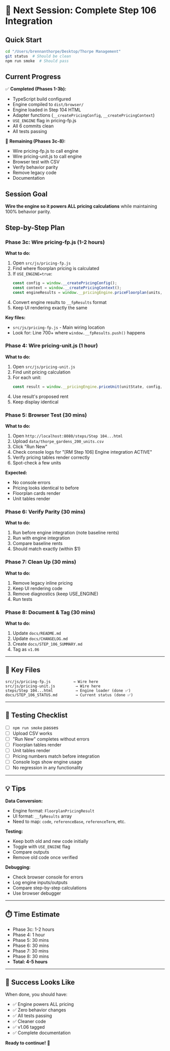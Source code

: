 # 🚀 Next Session: Complete Step 106 Integration

## Quick Start

```bash
cd "/Users/brennanthorpe/Desktop/Thorpe Management"
git status  # Should be clean
npm run smoke  # Should pass
```

## Current Progress

✅ **Completed (Phases 1-3b):**
- TypeScript build configured
- Engine compiled to `dist/browser/`
- Engine loaded in Step 104 HTML
- Adapter functions (`__createPricingConfig`, `__createPricingContext`)
- `USE_ENGINE` flag in pricing-fp.js
- All 6 commits clean
- All tests passing

🔄 **Remaining (Phases 3c-8):**
- Wire pricing-fp.js to call engine
- Wire pricing-unit.js to call engine
- Browser test with CSV
- Verify behavior parity
- Remove legacy code
- Documentation

## Session Goal

**Wire the engine so it powers ALL pricing calculations** while maintaining 100% behavior parity.

## Step-by-Step Plan

### Phase 3c: Wire pricing-fp.js (1-2 hours)

**What to do:**

1. Open `src/js/pricing-fp.js`
2. Find where floorplan pricing is calculated
3. If `USE_ENGINE=true`:
   ```javascript
   const config = window.__createPricingConfig();
   const context = window.__createPricingContext();
   const engineResults = window.__pricingEngine.priceFloorplan(units, config, context);
   ```
4. Convert engine results to `__fpResults` format
5. Keep UI rendering exactly the same

**Key files:**
- `src/js/pricing-fp.js` - Main wiring location
- Look for: Line 700+ where `window.__fpResults.push()` happens

### Phase 4: Wire pricing-unit.js (1 hour)

**What to do:**

1. Open `src/js/pricing-unit.js`
2. Find unit pricing calculation
3. For each unit:
   ```javascript
   const result = window.__pricingEngine.priceUnit(unitState, config, context);
   ```
4. Use result's proposed rent
5. Keep display identical

### Phase 5: Browser Test (30 mins)

**What to do:**

1. Open `http://localhost:8080/steps/Step 104...html`
2. Upload `data/thorpe_gardens_200_units.csv`
3. Click "Run New"
4. Check console logs for "[RM Step 106] Engine integration ACTIVE"
5. Verify pricing tables render correctly
6. Spot-check a few units

**Expected:**
- No console errors
- Pricing looks identical to before
- Floorplan cards render
- Unit tables render

### Phase 6: Verify Parity (30 mins)

**What to do:**

1. Run before engine integration (note baseline rents)
2. Run with engine integration
3. Compare baseline rents
4. Should match exactly (within $1)

### Phase 7: Clean Up (30 mins)

**What to do:**

1. Remove legacy inline pricing
2. Keep UI rendering code
3. Remove diagnostics (keep USE_ENGINE)
4. Run tests

### Phase 8: Document & Tag (30 mins)

**What to do:**

1. Update `docs/README.md`
2. Update `docs/CHANGELOG.md`
3. Create `docs/STEP_106_SUMMARY.md`
4. Tag as `v1.06`

---

## 🎯 Key Files

```
src/js/pricing-fp.js          → Wire here
src/js/pricing-unit.js         → Wire here
steps/Step 104...html          → Engine loader (done ✅)
docs/STEP_106_STATUS.md        → Current status (done ✅)
```

---

## 🧪 Testing Checklist

- [ ] `npm run smoke` passes
- [ ] Upload CSV works
- [ ] "Run New" completes without errors
- [ ] Floorplan tables render
- [ ] Unit tables render  
- [ ] Pricing numbers match before integration
- [ ] Console logs show engine usage
- [ ] No regression in any functionality

---

## 💡 Tips

**Data Conversion:**
- Engine format: `FloorplanPricingResult`
- UI format: `__fpResults` array
- Need to map: `code`, `referenceBase`, `referenceTerm`, etc.

**Testing:**
- Keep both old and new code initially
- Toggle with `USE_ENGINE` flag
- Compare outputs
- Remove old code once verified

**Debugging:**
- Check browser console for errors
- Log engine inputs/outputs
- Compare step-by-step calculations
- Use browser debugger

---

## ⏱️ Time Estimate

- Phase 3c: 1-2 hours
- Phase 4: 1 hour
- Phase 5: 30 mins
- Phase 6: 30 mins
- Phase 7: 30 mins
- Phase 8: 30 mins
- **Total: 4-5 hours**

---

## 🎉 Success Looks Like

When done, you should have:
- ✅ Engine powers ALL pricing
- ✅ Zero behavior changes
- ✅ All tests passing
- ✅ Cleaner code
- ✅ v1.06 tagged
- ✅ Complete documentation

**Ready to continue!** 🚀

